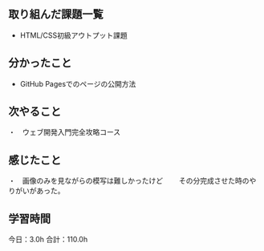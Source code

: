 ## 取り組んだ課題一覧
* HTML/CSS初級アウトプット課題
## 分かったこと
*  GitHub Pagesでのページの公開方法
　


## 次やること
・　ウェブ開発入門完全攻略コース
## 感じたこと
・　画像のみを見ながらの模写は難しかったけど
　　その分完成させた時のやりがいがあった。
 
## 学習時間
今日：3.0h
合計：110.0h
